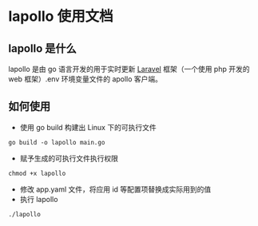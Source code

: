 # lapollo 使用文档

## lapollo 是什么

lapollo 是由 go 语言开发的用于实时更新 [Laravel](https://laravel.com/) 框架（一个使用 php 开发的 web 框架）.env 环境变量文件的 apollo 客户端。

## 如何使用
- 使用 go build 构建出 Linux 下的可执行文件
```shell script
go build -o lapollo main.go
```
- 赋予生成的可执行文件执行权限
```shell script
chmod +x lapollo
```
- 修改 app.yaml 文件，将应用 id 等配置项替换成实际用到的值
- 执行 lapollo
```shell script
./lapollo
```